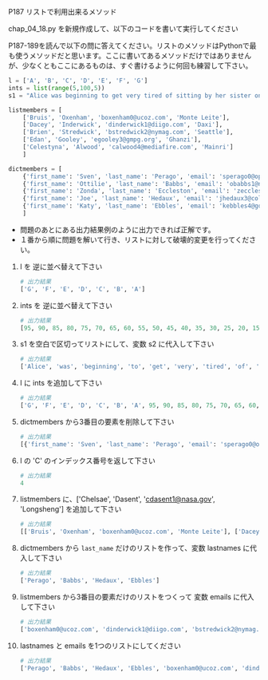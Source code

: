P187 リストで利用出来るメソッド

chap_04_18.py を新規作成して、以下のコードを書いて実行してください

P187-189を読んで以下の問に答えてください。リストのメソッドはPythonで最も使うメソッドだと思います。ここに書いてあるメソッドだけではありませんが、少なくともここにあるものは、すぐ書けるように何回も練習して下さい。


```python 
l = ['A', 'B', 'C', 'D', 'E', 'F', 'G']
ints = list(range(5,100,5))
s1 = "Alice was beginning to get very tired of sitting by her sister on the bank and of having nothing to do" 

listmembers = [
    ['Bruis', 'Oxenham', 'boxenham0@ucoz.com', 'Monte Leite'], 
    ['Dacey', 'Inderwick', 'dinderwick1@diigo.com', 'Daxi'], 
    ['Brien', 'Stredwick', 'bstredwick2@nymag.com', 'Seattle'], 
    ['Edan', 'Gooley', 'egooley3@gmpg.org', 'Ghanzi'], 
    ['Celestyna', 'Alwood', 'calwood4@mediafire.com', 'Mainri']
    ]

dictmembers = [
    {'first_name': 'Sven', 'last_name': 'Perago', 'email': 'sperago0@opera.com', 'address': 'Caxias'}, 
    {'first_name': 'Ottilie', 'last_name': 'Babbs', 'email': 'obabbs1@nymag.com', 'address': 'Trondheim'}, 
    {'first_name': 'Zonda', 'last_name': 'Eccleston', 'email': 'zeccleston2@domainmarket.com', 'address': 'Toubao'}, 
    {'first_name': 'Joe', 'last_name': 'Hedaux', 'email': 'jhedaux3@columbia.edu', 'address': 'Sumurgayam'}, 
    {'first_name': 'Katy', 'last_name': 'Ebbles', 'email': 'kebbles4@google.com.br', 'address': 'Paraíso'}
    ]
```

+ 問題のあとにある出力結果例のように出力できれば正解です。
+ １番から順に問題を解いて行き、リストに対して破壊的変更を行ってください。

1. l を 逆に並べ替えて下さい
    ```python
    # 出力結果
    ['G', 'F', 'E', 'D', 'C', 'B', 'A']
    ```
1. ints を 逆に並べ替えて下さい
    ```python
    # 出力結果
    [95, 90, 85, 80, 75, 70, 65, 60, 55, 50, 45, 40, 35, 30, 25, 20, 15, 10, 5]
    ```
1. s1 を空白で区切ってリストにして、変数 s2 に代入して下さい
    ```python
    # 出力結果
    ['Alice', 'was', 'beginning', 'to', 'get', 'very', 'tired', 'of', 'sitting', 'by', 'her', 'sister', 'on', 'the', 'bank', 'and', 'of', 'having', 'nothing', 'to', 'do']
    ```
1. l に ints を追加して下さい
    ```python
    # 出力結果
    ['G', 'F', 'E', 'D', 'C', 'B', 'A', 95, 90, 85, 80, 75, 70, 65, 60, 55, 50, 45, 40, 35, 30, 25, 20, 15, 10, 5]
    ```
1. dictmembers から3番目の要素を削除して下さい
    ```python
    # 出力結果
    [{'first_name': 'Sven', 'last_name': 'Perago', 'email': 'sperago0@opera.com', 'address': 'Caxias'}, {'first_name': 'Ottilie', 'last_name': 'Babbs', 'email': 'obabbs1@nymag.com', 'address': 'Trondheim'}, {'first_name': 'Joe', 'last_name': 'Hedaux', 'email': 'jhedaux3@columbia.edu', 'address': 'Sumurgayam'}, {'first_name': 'Katy', 'last_name': 'Ebbles', 'email': 'kebbles4@google.com.br', 'address': 'Paraíso'}]
    ```
1. l の 'C' のインデックス番号を返して下さい
    ```python
    # 出力結果
    4
    ```
1. listmembers に、['Chelsae', 'Dasent', 'cdasent1@nasa.gov', 'Longsheng'] を追加して下さい
    ```python
    # 出力結果
    [['Bruis', 'Oxenham', 'boxenham0@ucoz.com', 'Monte Leite'], ['Dacey', 'Inderwick', 'dinderwick1@diigo.com', 'Daxi'], ['Brien', 'Stredwick', 'bstredwick2@nymag.com', 'Seattle'], ['Edan', 'Gooley', 'egooley3@gmpg.org', 'Ghanzi'], ['Celestyna', 'Alwood', 'calwood4@mediafire.com', 'Mainri'], ['Chelsae', 'Dasent', 'cdasent1@nasa.gov', 'Longsheng']]
    ```
1. dictmembers から `last_name` だけのリストを作って、変数 lastnames に代入して下さい
    ```python
    # 出力結果
    ['Perago', 'Babbs', 'Hedaux', 'Ebbles']
    ```
1. listmembers から3番目の要素だけのリストをつくって 変数 emails に代入して下さい
    ```python
    # 出力結果
    ['boxenham0@ucoz.com', 'dinderwick1@diigo.com', 'bstredwick2@nymag.com', 'egooley3@gmpg.org', 'calwood4@mediafire.com', 'cdasent1@nasa.gov']
    ```
1. lastnames と emails を1つのリストにしてください
    ```python
    # 出力結果
    ['Perago', 'Babbs', 'Hedaux', 'Ebbles', 'boxenham0@ucoz.com', 'dinderwick1@diigo.com', 'bstredwick2@nymag.com', 'egooley3@gmpg.org', 'calwood4@mediafire.com', 'cdasent1@nasa.gov']
    ```

